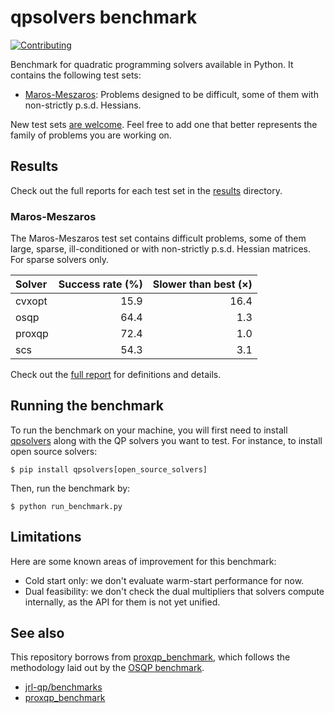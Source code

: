 # qpsolvers benchmark

[![Contributing](https://img.shields.io/badge/PRs-welcome-green.svg)](https://github.com/stephane-caron/qpsolvers_benchmark/tree/master/CONTRIBUTING.md)

Benchmark for quadratic programming solvers available in Python. It contains the following test sets:

- [Maros-Meszaros](#maros-meszaros): Problems designed to be difficult, some of them with non-strictly p.s.d. Hessians.

New test sets [are welcome](CONTRIBUTING.md). Feel free to add one that better represents the family of problems you are working on.

## Results

Check out the full reports for each test set in the [results](results) directory.

### Maros-Meszaros

The Maros-Meszaros test set contains difficult problems, some of them large, sparse, ill-conditioned or with non-strictly p.s.d. Hessian matrices. For sparse solvers only.

| Solver | Success rate (%) | Slower than best (×) |
|:-------|-----------------:|---------------------:|
| cvxopt | 15.9 | 16.4 |
| osqp   | 64.4 | 1.3 |
| proxqp | 72.4 | 1.0 |
| scs    | 54.3 | 3.1 |

Check out the [full report](results/maros_meszaros.md) for definitions and details.

## Running the benchmark

To run the benchmark on your machine, you will first need to install [qpsolvers](https://github.com/stephane-caron/qpsolvers) along with the QP solvers you want to test. For instance, to install open source solvers:

```console
$ pip install qpsolvers[open_source_solvers]
```

Then, run the benchmark by:

```console
$ python run_benchmark.py
```

## Limitations

Here are some known areas of improvement for this benchmark:

- Cold start only: we don't evaluate warm-start performance for now.
- Dual feasibility: we don't check the dual multipliers that solvers compute internally, as the API for them is not yet unified.

## See also

This repository borrows from [proxqp\_benchmark](https://github.com/Simple-Robotics/proxqp_benchmark), which follows the methodology laid out by the [OSQP benchmark](https://arxiv.org/pdf/1711.08013.pdf).

- [jrl-qp/benchmarks](https://github.com/jrl-umi3218/jrl-qp/tree/master/benchmarks)
- [proxqp\_benchmark](https://github.com/Simple-Robotics/proxqp_benchmark)
